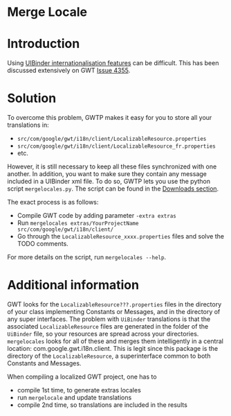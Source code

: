 # Merge Locale

# Introduction
Using [UIBinder internationalisation features](http://code.google.com/webtoolkit/doc/latest/DevGuideUiBinderI18n.html) can be difficult. This has been discussed extensively on GWT [Issue 4355](http://code.google.com/p/google-web-toolkit/issues/detail?id=4355).

# Solution
To overcome this problem, GWTP makes it easy for you to store all your translations in:
  * `src/com/google/gwt/i18n/client/LocalizableResource.properties`
  * `src/com/google/gwt/i18n/client/LocalizableResource_fr.properties`
  * etc.

However, it is still necessary to keep all these files synchronized with one another. In addition, you want to make sure they contain any message included in a UIBinder xml file. To do so, GWTP lets you use the python script `mergelocales.py`. The script can be found in the [Downloads section](http://code.google.com/p/gwt-platform/downloads/list).

The exact process is as follows:
  * Compile GWT code by adding parameter `-extra extras`
  * Run `mergelocales extras/YourProjectName src/com/google/gwt/i18n/client/`
  * Go through the `LocalizableResource_xxxx.properties` files and solve the TODO comments.

For more details on the script, run `mergelocales --help`.

# Additional information
GWT looks for the `LocalizableResource???.properties` files in the
directory of your class implementing Constants or Messages, and in
the directory of any super interfaces. The problem with `UiBinder`
translations is that the associated `LocalizableResource` files are
generated in the folder of the `UiBinder` file, so your resources are
spread across your directories. `mergelocales` looks for all of these and
merges them intelligently in a central location: com.google.gwt.i18n.client. This is legit since this package is the
directory of the `LocalizableResource`, a superinterface common to both
Constants and Messages.

When compiling a localized GWT project, one has to
 * compile 1st time, to generate extras locales
 * run `mergelocale` and update translations
 * compile 2nd time, so translations are included in the results
